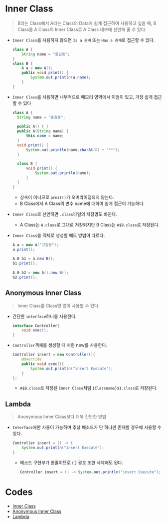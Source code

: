 # Inner Class

> B라는 Class에서 A라는 Class의 Data에 쉽게 접근하여 사용하고 싶을 때, B Class를 A Class의 Inner Class로 A Class 내부에 선언해 줄 수 있다.

* `Inner Class`를 사용하지 않으면 `Is a 관계` 또는 `Has a 관계`로 접근할 수 있다.

  ```java
  class A {
      String name = "홍길동";
  }
  class B {
      A a = new A();
      public void print() {
          System.out.println(a.name);
      }
  }
  ```

* `Inner Class`를 사용하면 내부적으로 메모리 영역에서 이점이 있고, 가장 쉽게 접근할 수 있다

  ```java
  class A {
  	String name = "홍길동";
  	
  	public A() { }
  	public A(String name) {
  		this.name = name;
  	}
  	void print() {
  		System.out.println(name.charAt(0) + "**");
  	}
  	
  	class B {
  		void print() {
  			System.out.println(name);
  		}
  	}
  }
  ```

  * 상속이 아니므로 `prnit()`가 오버라이딩되지 않는다.
  * B Class에서 A Class의 변수 name에 대하여 쉽게 접근이 가능하다.

* `Inner Class`로 선언하면 `.class`파일의 저장명도 바뀐다.

  * A Class는 `A.class`로 그대로 저장되지만 B Class는 `A$B.class`로 저장된다.

* `Inner Class`를 객체로 생성할 때도 방법이 다르다.

  ```java
  A a = new A("고길동");
  a.print();
  		
  A.B b1 = a.new B();
  b1.print();
  		
  A.B b2 = new A().new B();
  b2.print();
  ```

## Anonymous Inner Class

> Inner Class를 Class명 없이 사용할 수 있다.

* 간단한 `interface`하나를 사용한다.

  ```java
  interface Controller{
      void exec();
  }
  ```

* `Controller`객체를 생성할 때 처럼 new를 사용한다.

  ```java
  Controller insert = new Controller(){
      @Override
      public void exec(){
          System.out.println("insert Execute");
      }
  };
  ```

  * `A$B.class`로 저장된 `Inner Class`처럼 `{Classname}$1.class`로 저장된다.

## Lambda

> Anonymous Inner Class보다 더욱 간단한 방법

* `Interface`에만 사용이 가능하며 추상 메소드가 단 하나만 존재할 경우에 사용할 수 있다.

  ```java
  Controller insert = () -> {
      System.out.println("insert Execute");
  }
  ```

  * 메소드 구현부가 한줄이므로 { } 괄호 또한 삭제해도 된다.

    ```java
    Controller insert = () -> System.out.println("insert Execute");
    ```

# Codes

* [Inner Class](https://github.com/TunaHG/Eclipse_Workspace/blob/master/Java_Multicampus/src/Day09/Test02_inner.java)
* [Anonymous Inner Class](https://github.com/TunaHG/Eclipse_Workspace/blob/master/Java_Multicampus/src/Day09/Test03_anony.java)
* [Lambda](https://github.com/TunaHG/Eclipse_Workspace/blob/master/Java_Multicampus/src/Day09/Test04_lambda.java)